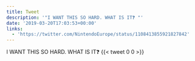 ```yaml
---
title: Tweet
description: '"I WANT THIS SO HARD. WHAT IS IT❓ "'
date: '2019-03-20T17:03:53+00:00'
links:
  - 'https://twitter.com/NintendoEurope/status/1108413855921827842'
---
```

I WANT THIS SO HARD. WHAT IS IT❓ 
      {{< tweet 0 0 >}}
    
